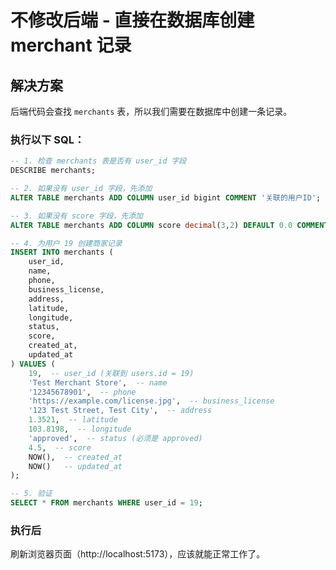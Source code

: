 # 不修改后端 - 直接在数据库创建 merchant 记录

## 解决方案

后端代码会查找 `merchants` 表，所以我们需要在数据库中创建一条记录。

### 执行以下 SQL：

```sql
-- 1. 检查 merchants 表是否有 user_id 字段
DESCRIBE merchants;

-- 2. 如果没有 user_id 字段，先添加
ALTER TABLE merchants ADD COLUMN user_id bigint COMMENT '关联的用户ID';

-- 3. 如果没有 score 字段，先添加
ALTER TABLE merchants ADD COLUMN score decimal(3,2) DEFAULT 0.0 COMMENT '商家评分';

-- 4. 为用户 19 创建商家记录
INSERT INTO merchants (
    user_id,
    name,
    phone,
    business_license,
    address,
    latitude,
    longitude,
    status,
    score,
    created_at,
    updated_at
) VALUES (
    19,  -- user_id (关联到 users.id = 19)
    'Test Merchant Store',  -- name
    '12345678901',  -- phone
    'https://example.com/license.jpg',  -- business_license
    '123 Test Street, Test City',  -- address
    1.3521,  -- latitude
    103.8198,  -- longitude
    'approved',  -- status (必须是 approved)
    4.5,  -- score
    NOW(),  -- created_at
    NOW()   -- updated_at
);

-- 5. 验证
SELECT * FROM merchants WHERE user_id = 19;
```

### 执行后
刷新浏览器页面（http://localhost:5173），应该就能正常工作了。

